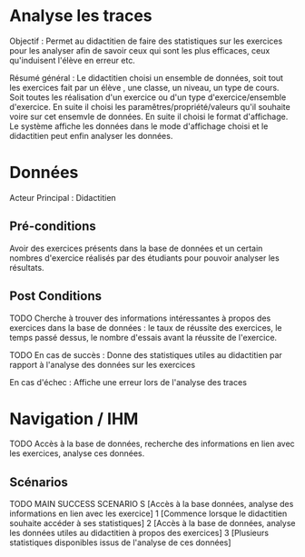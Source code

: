 
# Analyse les traces
Objectif :  Permet au didactitien de faire des statistiques sur les exercices pour les analyser afin de savoir ceux qui 
sont les plus efficaces, ceux qu'induisent l'élève en erreur etc.

Résumé général : Le didactitien choisi un ensemble de données, soit tout les exercices fait par un élève ,  une classe, un niveau, un type de cours. Soit toutes les réalisation d'un exercice ou d'un type d'exercice/ensemble d'exercice.
En suite il choisi les paramêtres/propriété/valeurs qu'il souhaite voire sur cet ensemvle de données. 
En suite il choisi le format d'affichage.
Le système affiche les données dans le mode d'affichage choisi et le didactitien peut enfin 
analyser les données. 

# Données

Acteur Principal : Didactitien



## Pré-conditions

Avoir des exercices présents dans la base de données et un certain nombres d'exercice réalisés par des 
étudiants pour pouvoir analyser les résultats.


## Post Conditions

TODO
Cherche à trouver des informations intéressantes à propos des exercices dans la base de données : le taux 
de réussite des exercices, le temps passé dessus, le nombre d'essais avant la réussite de l'exercice.

TODO
En cas de succès : Donne des statistiques utiles au didactitien par rapport à l'analyse des données sur les 
exercices

En cas d'échec : Affiche une erreur lors de l'analyse des traces


# Navigation / IHM 

TODO
Accès à la base de données, recherche des informations en lien avec les exercices, analyse ces données.


## Scénarios

TODO
<FIXME>
MAIN SUCCESS SCENARIO
S	[Accès à la base données, analyse des informations en lien avec les exercice]
1	[Commence lorsque le didactitien souhaite accéder à ses statistiques]
2	[Accès à la base de données, analyse les données utiles au didactitien à propos des exercices]
3	[Plusieurs statistiques disponibles issus de l'analyse de ces données]
</FIXME>


